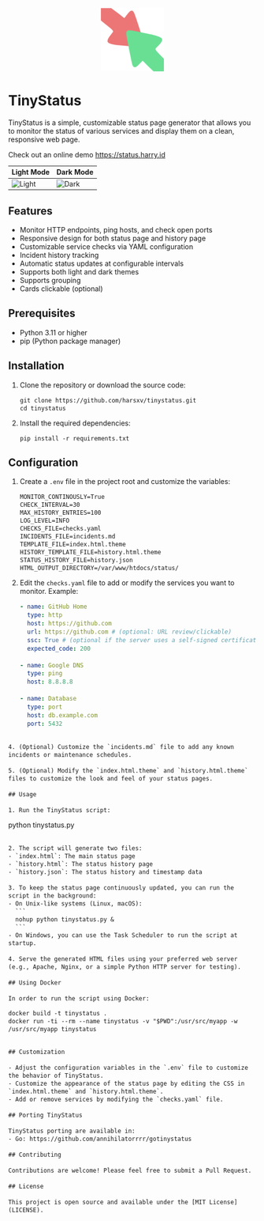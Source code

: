 <div align="center" width="100%">
    <img src="./assets/android-chrome-192x192.png" width="128" alt="" />
</div>

# TinyStatus
TinyStatus is a simple, customizable status page generator that allows you to monitor the status of various services and display them on a clean, responsive web page.

Check out an online demo https://status.harry.id

| Light Mode | Dark Mode | 
|-|-|
| ![Light](https://github.com/user-attachments/assets/28227221-d1e1-442e-89a4-2a0a09615514) | ![Dark](https://github.com/user-attachments/assets/8bbfc364-319a-417d-898d-3e0807b782bf) |


## Features

- Monitor HTTP endpoints, ping hosts, and check open ports
- Responsive design for both status page and history page
- Customizable service checks via YAML configuration
- Incident history tracking
- Automatic status updates at configurable intervals
- Supports both light and dark themes
- Supports grouping
- Cards clickable (optional)

## Prerequisites

- Python 3.11 or higher
- pip (Python package manager)

## Installation

1. Clone the repository or download the source code:
   ```
   git clone https://github.com/harsxv/tinystatus.git
   cd tinystatus
   ```

2. Install the required dependencies:
   ```
   pip install -r requirements.txt
   ```

## Configuration

1. Create a `.env` file in the project root and customize the variables:
   ```
   MONITOR_CONTINOUSLY=True
   CHECK_INTERVAL=30
   MAX_HISTORY_ENTRIES=100
   LOG_LEVEL=INFO
   CHECKS_FILE=checks.yaml
   INCIDENTS_FILE=incidents.md
   TEMPLATE_FILE=index.html.theme
   HISTORY_TEMPLATE_FILE=history.html.theme
   STATUS_HISTORY_FILE=history.json
   HTML_OUTPUT_DIRECTORY=/var/www/htdocs/status/
   ```

2. Edit the `checks.yaml` file to add or modify the services you want to monitor.
   Example:
   ```yaml
   - name: GitHub Home 
     type: http
     host: https://github.com
     url: https://github.com # (optional: URL review/clickable)
     ssc: True # (optional if the server uses a self-signed certificate)
     expected_code: 200

   - name: Google DNS
     type: ping
     host: 8.8.8.8

   - name: Database
     type: port
     host: db.example.com
     port: 5432
 ```

4. (Optional) Customize the `incidents.md` file to add any known incidents or maintenance schedules.

5. (Optional) Modify the `index.html.theme` and `history.html.theme` files to customize the look and feel of your status pages.

## Usage

1. Run the TinyStatus script:
   ```
   python tinystatus.py
   ```

2. The script will generate two files:
   - `index.html`: The main status page
   - `history.html`: The status history page
   - `history.json`: The status history and timestamp data

3. To keep the status page continuously updated, you can run the script in the background:
   - On Unix-like systems (Linux, macOS):
     ```
     nohup python tinystatus.py &
     ```
   - On Windows, you can use the Task Scheduler to run the script at startup.

4. Serve the generated HTML files using your preferred web server (e.g., Apache, Nginx, or a simple Python HTTP server for testing).

## Using Docker

In order to run the script using Docker:

   ```
    docker build -t tinystatus .
    docker run -ti --rm --name tinystatus -v "$PWD":/usr/src/myapp -w /usr/src/myapp tinystatus
   ```

## Customization

- Adjust the configuration variables in the `.env` file to customize the behavior of TinyStatus.
- Customize the appearance of the status page by editing the CSS in `index.html.theme` and `history.html.theme`.
- Add or remove services by modifying the `checks.yaml` file.

## Porting TinyStatus

TinyStatus porting are available in:
- Go: https://github.com/annihilatorrrr/gotinystatus

## Contributing

Contributions are welcome! Please feel free to submit a Pull Request.

## License

This project is open source and available under the [MIT License](LICENSE).
